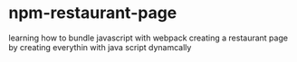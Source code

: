 # npm-restaurant-page
learning how to bundle javascript with webpack
creating a restaurant page by creating everythin with java script dynamcally
